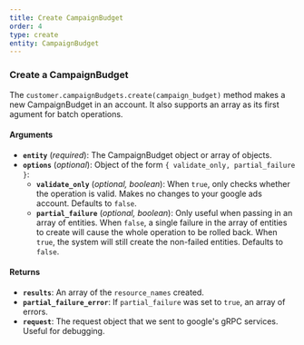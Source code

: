 ```yaml
---
title: Create CampaignBudget
order: 4
type: create
entity: CampaignBudget
---
```


### Create a CampaignBudget

The `customer.campaignBudgets.create(campaign_budget)` method makes a new CampaignBudget in an account. It also supports an array as its first agument for batch operations.

#### Arguments

- **`entity`** (_required_): The CampaignBudget object or array of objects.
- **`options`** (_optional_): Object of the form `{ validate_only, partial_failure }`:
  - **`validate_only`** (_optional, boolean_): When `true`, only checks whether the operation is valid. Makes no changes to your google ads account. Defaults to `false`.
  - **`partial_failure`** (_optional, boolean_): Only useful when passing in an array of entities. When `false`, a single failure in the array of entities to create will cause the whole operation to be rolled back. When `true`, the system will still create the non-failed entities. Defaults to `false`.

#### Returns

- **`results`**: An array of the `resource_names` created.
- **`partial_failure_error`**: If `partial_failure` was set to `true`, an array of errors.
- **`request`**: The request object that we sent to google's gRPC services. Useful for debugging.
